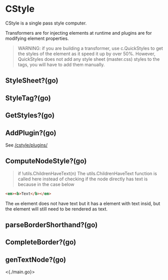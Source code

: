 # CStyle

CStyle is a single pass style computer.

Transformers are for injecting elements at runtime and plugins are for modifying element properties.

> WARNING: if you are building a transformer, use c.QuickStyles to get the styles of the element as it speed it up by over 50%. However, QuickStyles does not add any style sheet (master.css) styles to the tags, you will have to add them manually.

## StyleSheet?(go)

## StyleTag?(go)

## GetStyles?(go)

## AddPlugin?(go)

See [/cstyle/plugins/](/cstyle/plugins/)

## ComputeNodeStyle?(go)

> if !utils.ChildrenHaveText(n)
> The utils.ChildrenHaveText function is called here instead of checking if the node directly has text is because in the case below

```html
<em><b>Text</b></em>
```

The `em` element does not have text but it has a element with text insid, but the element will still need to be rendered as text.

## parseBorderShorthand?(go)

## CompleteBorder?(go)

## genTextNode?(go)

<{./main.go}>
